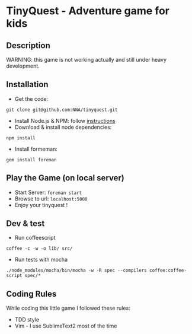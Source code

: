 # TinyQuest - Adventure game for kids

## Description
WARNING: this game is not working actually and still under heavy development.

## Installation
* Get the code: 
``` shell 
git clone git@github.com:NNA/tinyquest.git
```
* Install Node.js & NPM: follow [instructions](https://github.com/joyent/node/wiki/Installing-Node.js-via-package-manager)
* Download & install node dependencies: 
``` shell 
npm install
``` 
* Install formeman: 
``` shell 
gem install foreman
```

## Play the Game (on local server)
* Start Server: `foreman start`
* Browse to url: `localhost:5000`
* Enjoy your tinyquest !

## Dev & test
* Run coffeescript
``` shell 
coffee -c -w -o lib/ src/
```

* Run tests with mocha
``` shell 
./node_modules/mocha/bin/mocha -w -R spec --compilers coffee:coffee-script spec/*
```

## Coding Rules 
While coding this little game I followed these rules:
* TDD style
* Vim - I use SublimeText2 most of the time
